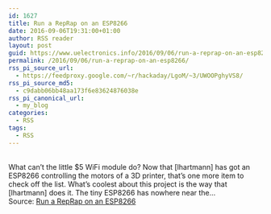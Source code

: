 ```yaml
---
id: 1627
title: Run a RepRap on an ESP8266
date: 2016-09-06T19:31:00+01:00
author: RSS reader
layout: post
guid: https://www.uelectronics.info/2016/09/06/run-a-reprap-on-an-esp8266/
permalink: /2016/09/06/run-a-reprap-on-an-esp8266/
rss_pi_source_url:
  - https://feedproxy.google.com/~r/hackaday/LgoM/~3/UWOOPghyVS8/
rss_pi_source_md5:
  - c9dabb06bb48aa173f6e83624876038e
rss_pi_canonical_url:
  - my_blog
categories:
  - RSS
tags:
  - RSS
---
```

&#013;  
What can’t the little $5 WiFi module do? Now that [lhartmann] has got an ESP8266 controlling the motors of a 3D printer, that’s one more item to check off the list. What’s coolest about this project is the way that [lhartmann] does it. The tiny ESP8266 has nowhere near the…&#013;  
Source: <a href="https://feedproxy.google.com/~r/hackaday/LgoM/~3/UWOOPghyVS8/" target="_blank">Run a RepRap on an ESP8266</a>